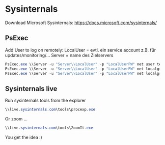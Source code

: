 # Sysinternals

Download Microsoft Sysinternals: <https://docs.microsoft.com/sysinternals/>

## PsExec

Add User to log on remotely:
LocalUser = evtl. ein service account z.B. für updates/monitoring/…
Server = name des Zielservers

```powershell
PsExec.exe \\Server -u "Server\\LocalUser" -p "LocalUserPW" net user testuser2 Passw0rd1 /add
PsExec.exe \\Server -u "Server\\LocalUser" -p "LocalUserPW" net localgroup "Administrators" testuser /add
PsExec.exe \\Server -u "Server\\LocalUser" -p "LocalUserPW" net localgroup "Remote Desktop Users" testuser /add
```

## Sysinternals live

Run sysinternals tools from the explorer

```powershell
\\live.sysinternals.com\tools\procexp.exe
```

Or zoom ...

```powershell
\\live.sysinternals.com\tools\ZoomIt.exe
```

You get the idea :)
